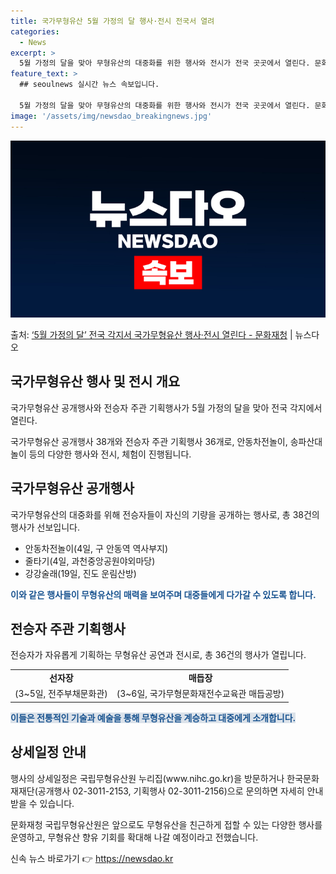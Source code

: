 ```yaml
---
title: 국가무형유산 5월 가정의 달 행사·전시 전국서 열려
categories:
  - News
excerpt: >
  5월 가정의 달을 맞아 무형유산의 대중화를 위한 행사와 전시가 전국 곳곳에서 열린다. 문화재청 국립무형유산원…
feature_text: >
  ## seoulnews 실시간 뉴스 속보입니다.

  5월 가정의 달을 맞아 무형유산의 대중화를 위한 행사와 전시가 전국 곳곳에서 열린다. 문화재청 국립무형유산원…
image: '/assets/img/newsdao_breakingnews.jpg'
---
```


![뉴스다오 속보](/assets/img/newsdao_breakingnews.jpg)

<p>출처: <a href="https://newsdao.kr/3717" rel="dofollow">‘5월 가정의 달’ 전국 각지서 국가무형유산 행사·전시 열린다 - 문화재청</a> | 뉴스다오</p>

<h2 data-ke-size="size26">국가무형유산 행사 및 전시 개요</h2>
국가무형유산 공개행사와 전승자 주관 기획행사가 5월 가정의 달을 맞아 전국 각지에서 열린다.

<p data-ke-size="size16">국가무형유산 공개행사 38개와 전승자 주관 기획행사 36개로, 안동차전놀이, 송파산대놀이 등의 다양한 행사와 전시, 체험이 진행됩니다.</p>

<h2 data-ke-size="size26">국가무형유산 공개행사</h2>
국가무형유산의 대중화를 위해 전승자들이 자신의 기량을 공개하는 행사로, 총 38건의 행사가 선보입니다.

<ul>
    <li>안동차전놀이(4일, 구 안동역 역사부지)</li>
    <li>줄타기(4일, 과천중앙공원야외마당)</li>
    <li>강강술래(19일, 진도 운림산방)</li>
</ul>
  
<b><span style="color: #1a5490;">이와 같은 행사들이 무형유산의 매력을 보여주며 대중들에게 다가갈 수 있도록 합니다.</span></b>

<h2 data-ke-size="size26">전승자 주관 기획행사</h2>
전승자가 자유롭게 기획하는 무형유산 공연과 전시로, 총 36건의 행사가 열립니다.

<table>
  <tr>
    <td style="text-align: center; height: 17px;"><b>선자장</b></td>
    <td style="text-align: center; height: 17px;"><b>매듭장</b></td>
  </tr>
  <tr>
    <td style="text-align: center; height: 17px;">(3~5일, 전주부채문화관)</td>
    <td style="text-align: center; height: 17px;">(3~6일, 국가무형문화재전수교육관 매듭공방)</td>
  </tr>
</table>

<b><span style="background-color: #21538527; color: #1a5490;">이들은 전통적인 기술과 예술을 통해 무형유산을 계승하고 대중에게 소개합니다.</span></b>

<h2 data-ke-size="size26">상세일정 안내</h2>
행사의 상세일정은 국립무형유산원 누리집(www.nihc.go.kr)을 방문하거나 한국문화재재단(공개행사 02-3011-2153, 기획행사 02-3011-2156)으로 문의하면 자세히 안내받을 수 있습니다.

<p data-ke-size="size16">문화재청 국립무형유산원은 앞으로도 무형유산을 친근하게 접할 수 있는 다양한 행사를 운영하고, 무형유산 향유 기회를 확대해 나갈 예정이라고 전했습니다.</p> 

신속 뉴스 바로가기 👉 <a href="https://newsdao.kr" rel="dofollow">https://newsdao.kr</a>


